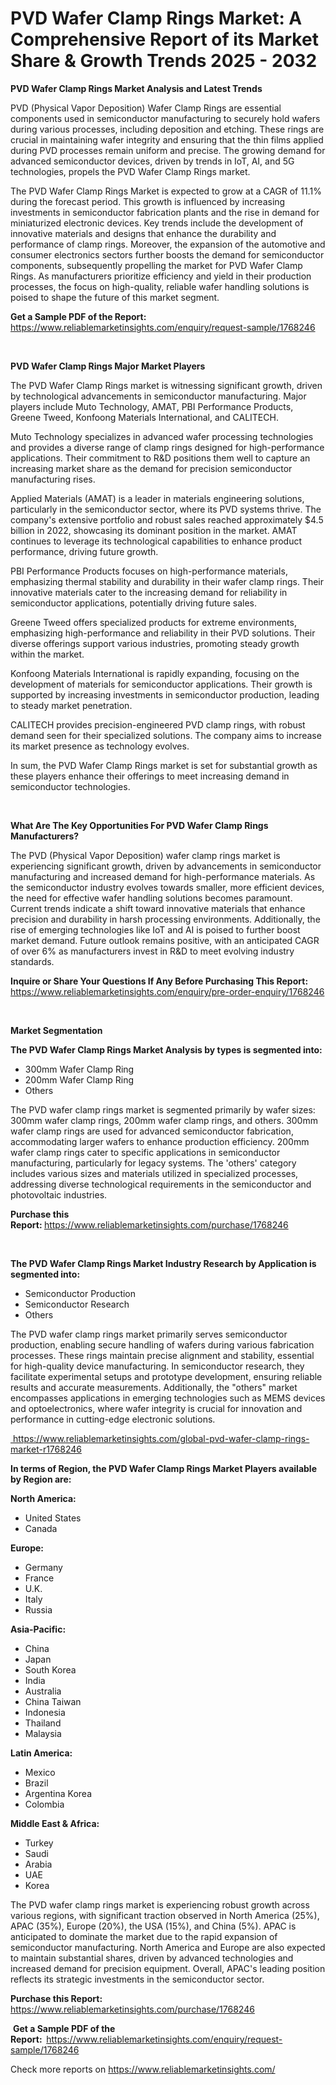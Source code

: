<p><h1>PVD Wafer Clamp Rings Market: A Comprehensive Report of its Market Share & Growth Trends 2025 - 2032</h1></p><p><strong>PVD Wafer Clamp Rings Market Analysis and Latest Trends</strong></p>
<p><p>PVD (Physical Vapor Deposition) Wafer Clamp Rings are essential components used in semiconductor manufacturing to securely hold wafers during various processes, including deposition and etching. These rings are crucial in maintaining wafer integrity and ensuring that the thin films applied during PVD processes remain uniform and precise. The growing demand for advanced semiconductor devices, driven by trends in IoT, AI, and 5G technologies, propels the PVD Wafer Clamp Rings market.</p><p>The PVD Wafer Clamp Rings Market is expected to grow at a CAGR of 11.1% during the forecast period. This growth is influenced by increasing investments in semiconductor fabrication plants and the rise in demand for miniaturized electronic devices. Key trends include the development of innovative materials and designs that enhance the durability and performance of clamp rings. Moreover, the expansion of the automotive and consumer electronics sectors further boosts the demand for semiconductor components, subsequently propelling the market for PVD Wafer Clamp Rings. As manufacturers prioritize efficiency and yield in their production processes, the focus on high-quality, reliable wafer handling solutions is poised to shape the future of this market segment.</p></p>
<p><strong>Get a Sample PDF of the Report:&nbsp;</strong> <a href="https://www.reliablemarketinsights.com/enquiry/request-sample/1768246?utm_campaign=3556&utm_medium=2&utm_source=Github&utm_content=ia&utm_term=06042025&utm_id=pvd-wafer-clamp-rings">https://www.reliablemarketinsights.com/enquiry/request-sample/1768246</a></p>
<p>&nbsp;</p>
<p><strong>PVD Wafer Clamp Rings Major Market Players</strong></p>
<p><p>The PVD Wafer Clamp Rings market is witnessing significant growth, driven by technological advancements in semiconductor manufacturing. Major players include Muto Technology, AMAT, PBI Performance Products, Greene Tweed, Konfoong Materials International, and CALITECH. </p><p>Muto Technology specializes in advanced wafer processing technologies and provides a diverse range of clamp rings designed for high-performance applications. Their commitment to R&D positions them well to capture an increasing market share as the demand for precision semiconductor manufacturing rises.</p><p>Applied Materials (AMAT) is a leader in materials engineering solutions, particularly in the semiconductor sector, where its PVD systems thrive. The company's extensive portfolio and robust sales reached approximately $4.5 billion in 2022, showcasing its dominant position in the market. AMAT continues to leverage its technological capabilities to enhance product performance, driving future growth.</p><p>PBI Performance Products focuses on high-performance materials, emphasizing thermal stability and durability in their wafer clamp rings. Their innovative materials cater to the increasing demand for reliability in semiconductor applications, potentially driving future sales.</p><p>Greene Tweed offers specialized products for extreme environments, emphasizing high-performance and reliability in their PVD solutions. Their diverse offerings support various industries, promoting steady growth within the market.</p><p>Konfoong Materials International is rapidly expanding, focusing on the development of materials for semiconductor applications. Their growth is supported by increasing investments in semiconductor production, leading to steady market penetration.</p><p>CALITECH provides precision-engineered PVD clamp rings, with robust demand seen for their specialized solutions. The company aims to increase its market presence as technology evolves.</p><p>In sum, the PVD Wafer Clamp Rings market is set for substantial growth as these players enhance their offerings to meet increasing demand in semiconductor technologies.</p></p>
<p>&nbsp;</p>
<p><strong>What Are The Key Opportunities For PVD Wafer Clamp Rings Manufacturers?</strong></p>
<p><p>The PVD (Physical Vapor Deposition) wafer clamp rings market is experiencing significant growth, driven by advancements in semiconductor manufacturing and increased demand for high-performance materials. As the semiconductor industry evolves towards smaller, more efficient devices, the need for effective wafer handling solutions becomes paramount. Current trends indicate a shift toward innovative materials that enhance precision and durability in harsh processing environments. Additionally, the rise of emerging technologies like IoT and AI is poised to further boost market demand. Future outlook remains positive, with an anticipated CAGR of over 6% as manufacturers invest in R&D to meet evolving industry standards.</p></p>
<p><strong>Inquire or Share Your Questions If Any Before Purchasing This Report:</strong> <a href="https://www.reliablemarketinsights.com/enquiry/pre-order-enquiry/1768246?utm_campaign=3556&utm_medium=2&utm_source=Github&utm_content=ia&utm_term=06042025&utm_id=pvd-wafer-clamp-rings">https://www.reliablemarketinsights.com/enquiry/pre-order-enquiry/1768246</a></p>
<p>&nbsp;</p>
<p><strong>Market Segmentation</strong></p>
<p><strong>The PVD Wafer Clamp Rings Market Analysis by types is segmented into:</strong></p>
<p><ul><li>300mm Wafer Clamp Ring</li><li>200mm Wafer Clamp Ring</li><li>Others</li></ul></p>
<p><p>The PVD wafer clamp rings market is segmented primarily by wafer sizes: 300mm wafer clamp rings, 200mm wafer clamp rings, and others. 300mm wafer clamp rings are used for advanced semiconductor fabrication, accommodating larger wafers to enhance production efficiency. 200mm wafer clamp rings cater to specific applications in semiconductor manufacturing, particularly for legacy systems. The 'others' category includes various sizes and materials utilized in specialized processes, addressing diverse technological requirements in the semiconductor and photovoltaic industries.</p></p>
<p><strong>Purchase this Report:&nbsp;</strong><a href="https://www.reliablemarketinsights.com/purchase/1768246?utm_campaign=3556&utm_medium=2&utm_source=Github&utm_content=ia&utm_term=06042025&utm_id=pvd-wafer-clamp-rings">https://www.reliablemarketinsights.com/purchase/1768246</a></p>
<p>&nbsp;</p>
<p><strong>The PVD Wafer Clamp Rings Market Industry Research by Application is segmented into:</strong></p>
<p><ul><li>Semiconductor Production</li><li>Semiconductor Research</li><li>Others</li></ul></p>
<p><p>The PVD wafer clamp rings market primarily serves semiconductor production, enabling secure handling of wafers during various fabrication processes. These rings maintain precise alignment and stability, essential for high-quality device manufacturing. In semiconductor research, they facilitate experimental setups and prototype development, ensuring reliable results and accurate measurements. Additionally, the "others" market encompasses applications in emerging technologies such as MEMS devices and optoelectronics, where wafer integrity is crucial for innovation and performance in cutting-edge electronic solutions.</p></p>
<p><a href="https://www.reliablemarketinsights.com/global-pvd-wafer-clamp-rings-market-r1768246?utm_campaign=3556&utm_medium=2&utm_source=Github&utm_content=ia&utm_term=06042025&utm_id=pvd-wafer-clamp-rings">&nbsp;https://www.reliablemarketinsights.com/global-pvd-wafer-clamp-rings-market-r1768246</a></p>
<p><strong>In terms of Region, the PVD Wafer Clamp Rings Market Players available by Region are:</strong></p>
<p>
    <p> <strong> North America: </strong>
        <ul>
            <li>United States</li>
            <li>Canada</li>
        </ul>
        </p> 
    <p> <strong> Europe: </strong>
        <ul>
            <li>Germany</li>
            <li>France</li>
            <li>U.K.</li>
            <li>Italy</li>
            <li>Russia</li>
        </ul>
        </p> 
    <p> <strong> Asia-Pacific: </strong>
        <ul>
            <li>China</li>
            <li>Japan</li>
            <li>South Korea</li>
            <li>India</li>
            <li>Australia</li>
            <li>China Taiwan</li>
            <li>Indonesia</li>
            <li>Thailand</li>
            <li>Malaysia</li>
        </ul>
        </p> 
    <p> <strong> Latin America: </strong>
        <ul>
            <li>Mexico</li>
            <li>Brazil</li>
            <li>Argentina Korea</li>
            <li>Colombia</li>
        </ul>
        </p> 
    <p> <strong> Middle East & Africa: </strong>
        <ul>
            <li>Turkey</li>
            <li>Saudi</li>
            <li>Arabia</li>
            <li>UAE</li>
            <li>Korea</li>
        </ul>
    </p>
    </p>
<p><p>The PVD wafer clamp rings market is experiencing robust growth across various regions, with significant traction observed in North America (25%), APAC (35%), Europe (20%), the USA (15%), and China (5%). APAC is anticipated to dominate the market due to the rapid expansion of semiconductor manufacturing. North America and Europe are also expected to maintain substantial shares, driven by advanced technologies and increased demand for precision equipment. Overall, APAC's leading position reflects its strategic investments in the semiconductor sector.</p></p>
<p><strong>Purchase this Report: </strong><a href="https://www.reliablemarketinsights.com/purchase/1768246?utm_campaign=3556&utm_medium=2&utm_source=Github&utm_content=ia&utm_term=06042025&utm_id=pvd-wafer-clamp-rings">https://www.reliablemarketinsights.com/purchase/1768246</a></p>
<p>&nbsp;<strong>Get a Sample PDF of the Report:&nbsp;&nbsp;</strong><a href="https://www.reliablemarketinsights.com/enquiry/request-sample/1768246?utm_campaign=3556&utm_medium=2&utm_source=Github&utm_content=ia&utm_term=06042025&utm_id=pvd-wafer-clamp-rings">https://www.reliablemarketinsights.com/enquiry/request-sample/1768246</a></p>
<p><strong></strong></p>
<p>Check more reports on <a href="https://www.reliablemarketinsights.com/?utm_campaign=3556&utm_medium=2&utm_source=Github&utm_content=ia&utm_term=06042025&utm_id=pvd-wafer-clamp-rings">https://www.reliablemarketinsights.com/</a></p>